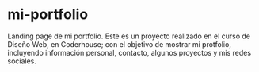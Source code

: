 # mi-portfolio
Landing page de mi portfolio.
Este es un proyecto realizado en el curso de Diseño Web, en Coderhouse; 
con el objetivo de mostrar mi protfolio, incluyendo información personal, contacto, 
algunos proyectos y mis redes sociales.
